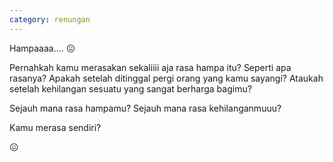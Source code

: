 ```yaml
---
category: renungan
---
```


Hampaaaa.... 😖

Pernahkah kamu merasakan sekaliiii aja rasa hampa itu? Seperti apa rasanya? Apakah setelah ditinggal pergi orang yang kamu sayangi? Ataukah setelah kehilangan sesuatu yang sangat berharga bagimu?

Sejauh mana rasa hampamu? Sejauh mana rasa kehilanganmuuu?

Kamu merasa sendiri?

😖